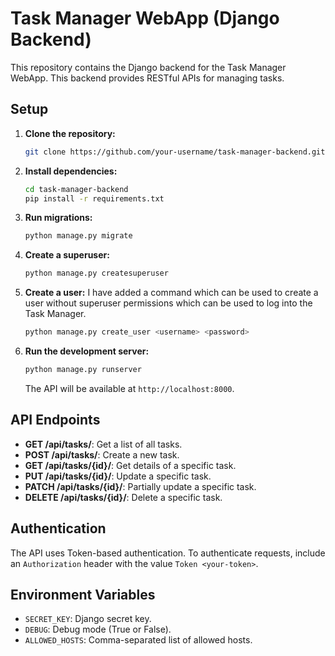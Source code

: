# Task Manager WebApp (Django Backend)

This repository contains the Django backend for the Task Manager WebApp. This backend provides RESTful APIs for managing tasks.

## Setup

1. **Clone the repository:**

   ```bash
   git clone https://github.com/your-username/task-manager-backend.git
   ```

2. **Install dependencies:**

   ```bash
   cd task-manager-backend
   pip install -r requirements.txt
   ```

3. **Run migrations:**

   ```bash
   python manage.py migrate
   ```

4. **Create a superuser:**

   ```bash
   python manage.py createsuperuser
   ```
5. **Create a user:**
   I have added a command which can be used to create a user without superuser permissions which can be used to log into the Task Manager.

   ```bash
   python manage.py create_user <username> <password>
   ```

7. **Run the development server:**

   ```bash
   python manage.py runserver
   ```

   The API will be available at `http://localhost:8000`.

## API Endpoints

- **GET /api/tasks/**: Get a list of all tasks.
- **POST /api/tasks/**: Create a new task.
- **GET /api/tasks/{id}/**: Get details of a specific task.
- **PUT /api/tasks/{id}/**: Update a specific task.
- **PATCH /api/tasks/{id}/**: Partially update a specific task.
- **DELETE /api/tasks/{id}/**: Delete a specific task.

## Authentication

The API uses Token-based authentication. To authenticate requests, include an `Authorization` header with the value `Token <your-token>`.

## Environment Variables

- `SECRET_KEY`: Django secret key.
- `DEBUG`: Debug mode (True or False).
- `ALLOWED_HOSTS`: Comma-separated list of allowed hosts.
